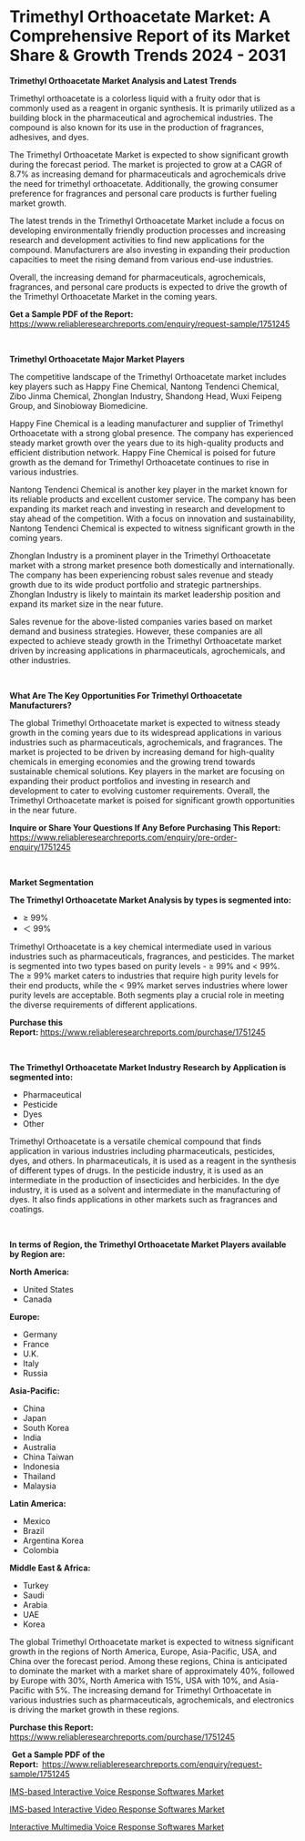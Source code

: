<p><h1>Trimethyl Orthoacetate Market: A Comprehensive Report of its Market Share & Growth Trends 2024 - 2031</h1></p><p><strong>Trimethyl Orthoacetate Market Analysis and Latest Trends</strong></p>
<p><p>Trimethyl orthoacetate is a colorless liquid with a fruity odor that is commonly used as a reagent in organic synthesis. It is primarily utilized as a building block in the pharmaceutical and agrochemical industries. The compound is also known for its use in the production of fragrances, adhesives, and dyes.</p><p>The Trimethyl Orthoacetate Market is expected to show significant growth during the forecast period. The market is projected to grow at a CAGR of 8.7% as increasing demand for pharmaceuticals and agrochemicals drive the need for trimethyl orthoacetate. Additionally, the growing consumer preference for fragrances and personal care products is further fueling market growth.</p><p>The latest trends in the Trimethyl Orthoacetate Market include a focus on developing environmentally friendly production processes and increasing research and development activities to find new applications for the compound. Manufacturers are also investing in expanding their production capacities to meet the rising demand from various end-use industries.</p><p>Overall, the increasing demand for pharmaceuticals, agrochemicals, fragrances, and personal care products is expected to drive the growth of the Trimethyl Orthoacetate Market in the coming years.</p></p>
<p><strong>Get a Sample PDF of the Report:&nbsp;</strong> <a href="https://www.reliableresearchreports.com/enquiry/request-sample/1751245">https://www.reliableresearchreports.com/enquiry/request-sample/1751245</a></p>
<p>&nbsp;</p>
<p><strong>Trimethyl Orthoacetate Major Market Players</strong></p>
<p><p>The competitive landscape of the Trimethyl Orthoacetate market includes key players such as Happy Fine Chemical, Nantong Tendenci Chemical, Zibo Jinma Chemical, Zhonglan Industry, Shandong Head, Wuxi Feipeng Group, and Sinobioway Biomedicine. </p><p>Happy Fine Chemical is a leading manufacturer and supplier of Trimethyl Orthoacetate with a strong global presence. The company has experienced steady market growth over the years due to its high-quality products and efficient distribution network. Happy Fine Chemical is poised for future growth as the demand for Trimethyl Orthoacetate continues to rise in various industries.</p><p>Nantong Tendenci Chemical is another key player in the market known for its reliable products and excellent customer service. The company has been expanding its market reach and investing in research and development to stay ahead of the competition. With a focus on innovation and sustainability, Nantong Tendenci Chemical is expected to witness significant growth in the coming years.</p><p>Zhonglan Industry is a prominent player in the Trimethyl Orthoacetate market with a strong market presence both domestically and internationally. The company has been experiencing robust sales revenue and steady growth due to its wide product portfolio and strategic partnerships. Zhonglan Industry is likely to maintain its market leadership position and expand its market size in the near future.</p><p>Sales revenue for the above-listed companies varies based on market demand and business strategies. However, these companies are all expected to achieve steady growth in the Trimethyl Orthoacetate market driven by increasing applications in pharmaceuticals, agrochemicals, and other industries.</p></p>
<p>&nbsp;</p>
<p><strong>What Are The Key Opportunities For Trimethyl Orthoacetate Manufacturers?</strong></p>
<p><p>The global Trimethyl Orthoacetate market is expected to witness steady growth in the coming years due to its widespread applications in various industries such as pharmaceuticals, agrochemicals, and fragrances. The market is projected to be driven by increasing demand for high-quality chemicals in emerging economies and the growing trend towards sustainable chemical solutions. Key players in the market are focusing on expanding their product portfolios and investing in research and development to cater to evolving customer requirements. Overall, the Trimethyl Orthoacetate market is poised for significant growth opportunities in the near future.</p></p>
<p><strong>Inquire or Share Your Questions If Any Before Purchasing This Report:</strong> <a href="https://www.reliableresearchreports.com/enquiry/pre-order-enquiry/1751245">https://www.reliableresearchreports.com/enquiry/pre-order-enquiry/1751245</a></p>
<p>&nbsp;</p>
<p><strong>Market Segmentation</strong></p>
<p><strong>The Trimethyl Orthoacetate Market Analysis by types is segmented into:</strong></p>
<p><ul><li>≥ 99%</li><li>＜ 99%</li></ul></p>
<p><p>Trimethyl Orthoacetate is a key chemical intermediate used in various industries such as pharmaceuticals, fragrances, and pesticides. The market is segmented into two types based on purity levels - ≥ 99% and < 99%. The ≥ 99% market caters to industries that require high purity levels for their end products, while the < 99% market serves industries where lower purity levels are acceptable. Both segments play a crucial role in meeting the diverse requirements of different applications.</p></p>
<p><strong>Purchase this Report:&nbsp;</strong><a href="https://www.reliableresearchreports.com/purchase/1751245">https://www.reliableresearchreports.com/purchase/1751245</a></p>
<p>&nbsp;</p>
<p><strong>The Trimethyl Orthoacetate Market Industry Research by Application is segmented into:</strong></p>
<p><ul><li>Pharmaceutical</li><li>Pesticide</li><li>Dyes</li><li>Other</li></ul></p>
<p><p>Trimethyl Orthoacetate is a versatile chemical compound that finds application in various industries including pharmaceuticals, pesticides, dyes, and others. In pharmaceuticals, it is used as a reagent in the synthesis of different types of drugs. In the pesticide industry, it is used as an intermediate in the production of insecticides and herbicides. In the dye industry, it is used as a solvent and intermediate in the manufacturing of dyes. It also finds applications in other markets such as fragrances and coatings.</p></p>
<p>&nbsp;</p>
<p><strong>In terms of Region, the Trimethyl Orthoacetate Market Players available by Region are:</strong></p>
<p>
    <p> <strong> North America: </strong>
        <ul>
            <li>United States</li>
            <li>Canada</li>
        </ul>
        </p> 
    <p> <strong> Europe: </strong>
        <ul>
            <li>Germany</li>
            <li>France</li>
            <li>U.K.</li>
            <li>Italy</li>
            <li>Russia</li>
        </ul>
        </p> 
    <p> <strong> Asia-Pacific: </strong>
        <ul>
            <li>China</li>
            <li>Japan</li>
            <li>South Korea</li>
            <li>India</li>
            <li>Australia</li>
            <li>China Taiwan</li>
            <li>Indonesia</li>
            <li>Thailand</li>
            <li>Malaysia</li>
        </ul>
        </p> 
    <p> <strong> Latin America: </strong>
        <ul>
            <li>Mexico</li>
            <li>Brazil</li>
            <li>Argentina Korea</li>
            <li>Colombia</li>
        </ul>
        </p> 
    <p> <strong> Middle East & Africa: </strong>
        <ul>
            <li>Turkey</li>
            <li>Saudi</li>
            <li>Arabia</li>
            <li>UAE</li>
            <li>Korea</li>
        </ul>
    </p>
    </p>
<p><p>The global Trimethyl Orthoacetate market is expected to witness significant growth in the regions of North America, Europe, Asia-Pacific, USA, and China over the forecast period. Among these regions, China is anticipated to dominate the market with a market share of approximately 40%, followed by Europe with 30%, North America with 15%, USA with 10%, and Asia-Pacific with 5%. The increasing demand for Trimethyl Orthoacetate in various industries such as pharmaceuticals, agrochemicals, and electronics is driving the market growth in these regions.</p></p>
<p><strong>Purchase this Report: </strong><a href="https://www.reliableresearchreports.com/purchase/1751245">https://www.reliableresearchreports.com/purchase/1751245</a></p>
<p>&nbsp;<strong>Get a Sample PDF of the Report:&nbsp;&nbsp;</strong><a href="https://www.reliableresearchreports.com/enquiry/request-sample/1751245">https://www.reliableresearchreports.com/enquiry/request-sample/1751245</a></p>
<p><strong></strong></p>
<p><p><a href="https://view.publitas.com/reportprime-1/decoding-the-ims-based-interactive-voice-response-softwares-market-a-deep-dive-into-the-latest-market-trends-market-segmentation-and-competitive-analysis/">IMS-based Interactive Voice Response Softwares Market</a></p><p><a href="https://view.publitas.com/reportprime-1/ims-based-interactive-video-response-softwares-market-size-market-trends-and-growth-outlook-forecasted-for-period-from-2023-to-2030/">IMS-based Interactive Video Response Softwares Market</a></p><p><a href="https://view.publitas.com/reportprime-1/interactive-multimedia-voice-response-softwares-market-size-market-trends-and-growth-outlook-forecasted-for-period-from-2023-to-2030/">Interactive Multimedia Voice Response Softwares Market</a></p></p>